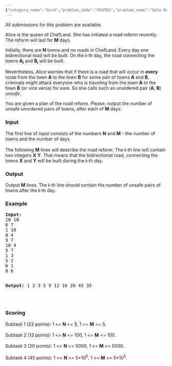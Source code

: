 ```yaml
---
{"category_name":"hard","problem_code":"ROUTES","problem_name":"Safe Routes","languages_supported":{"0":"ADA","1":"ASM","2":"BASH","3":"BF","4":"C","5":"C99 strict","6":"CAML","7":"CLOJ","8":"CLPS","9":"CPP 4.3.2","10":"CPP 4.9.2","11":"CPP14","12":"CS2","13":"D","14":"ERL","15":"FORT","16":"FS","17":"GO","18":"HASK","19":"ICK","20":"ICON","21":"JAVA","22":"JS","23":"LISP clisp","24":"LISP sbcl","25":"LUA","26":"NEM","27":"NICE","28":"NODEJS","29":"PAS fpc","30":"PAS gpc","31":"PERL","32":"PERL6","33":"PHP","34":"PIKE","35":"PRLG","36":"PYTH","37":"PYTH 3.4","38":"RUBY","39":"SCALA","40":"SCM guile","41":"SCM qobi","42":"ST","43":"TCL","44":"TEXT","45":"WSPC"},"max_timelimit":1,"source_sizelimit":50000,"problem_author":"xcwgf666","problem_tester":"Rubanenko","date_added":"22-07-2013","tags":{"0":"dynamic","1":"ltime03","2":"medium","3":"xcwgf666"},"editorial_url":"http://discuss.codechef.com/problems/ROUTES","time":{"view_start_date":1377419555,"submit_start_date":1377419555,"visible_start_date":1377419423,"end_date":1735669800},"layout":"problem"}
---
```

<span class="solution-visible-txt">All submissions for this problem are available.</span><p>Alice is the queen of ChefLand. She has initiated a road reform recently. The reform will last for <b>M</b> days.</p>
<p>Initially, there are <b>N</b> towns and no roads in ChefLand. Every day one bidirectional road will be built. On the <b>i</b>-th day, the road connecting the towns <b>A<sub>i</sub></b> and <b>B<sub>i</sub></b> will be built.</p>
<p>Nevertheless, Alice worries that if there is a road that will occur in <b>every</b> route from the town <b>A</b> to the town <b>B</b> for some pair of towns <b>A</b> and <b>B</b>, criminals might attack everyone who is traveling from the town <b>A</b> to the town <b>B</b> (or vice versa) for sure. So she calls such an unordered pair (<b>A</b>, <b>B</b>) <i>unsafe</i>.</p>
<p>You are given a plan of the road reform. Please, output the number of unsafe unordered pairs of towns, after each of <b>M</b> days.</p>
<h3>Input</h3>
<p>The first line of input consists of the numbers <b>N</b> and <b>M</b> - the number of towns and the number of days.<br /><br />
The following <b>M</b> lines will describe the road reform. The <b>i</b>-th line will contain two integers <b>X</b> <b>Y</b>. That means that the bidirectional road, connecting the towns <b>X</b> and <b>Y</b> will be built during the <b>i</b>-th day. </p>
<h3>Output</h3>
<p>Output <b>M</b> lines. The <b>i</b>-th line should contain the number of unsafe pairs of towns after the <b>i</b>-th day.</p>
<h3>Example</h3>
<pre><b>Input:</b>
10 10
6 7
1 10
8 4
9 7
10 4
5 7
1 3
5 2
6 1
8 6

<b>Output:</b>
1
2
3
5
9
12
16
20
45
35

</pre><h3>Scoring</h3>
<p>Subtask 1 (22 points): 1 &lt;= <b>N</b> &lt;= 5, 1 &lt;= <b>M</b> &lt;= 5.<br /><br />
Subtask 2 (13 points): 1 &lt;= <b>N</b> &lt;= 100, 1 &lt;= <b>M</b> &lt;= 100.<br /><br />
Subtask 3 (20 points): 1 &lt;= <b>N</b> &lt;= 5000, 1 &lt;= <b>M</b> &lt;= 5000.<br /><br />
Subtask 4 (45 points): 1 &lt;= <b>N</b> &lt;= 5*10<sup>5</sup>, 1 &lt;= <b>M</b> &lt;= 5*10<sup>5</sup>.<br /></p>
